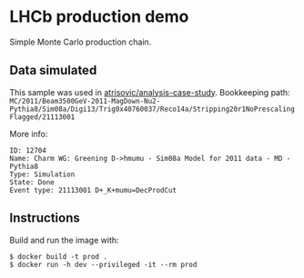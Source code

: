# LHCb production demo

Simple Monte Carlo production chain.

## Data simulated

This sample was used in [atrisovic/analysis-case-study](https://github.com/atrisovic/analysis-case-study). 
Bookkeeping path: `MC/2011/Beam3500GeV-2011-MagDown-Nu2-Pythia8/Sim08a/Digi13/Trig0x40760037/Reco14a/Stripping20r1NoPrescalingFlagged/21113001`

More info:
```
ID: 12704
Name: Charm WG: Greening D->hmumu - Sim08a Model for 2011 data - MD - Pythia8
Type: Simulation
State: Done
Event type: 21113001 D+_K+mumu=DecProdCut
```

## Instructions

Build and run the image with:

```
$ docker build -t prod .
$ docker run -h dev --privileged -it --rm prod
```
